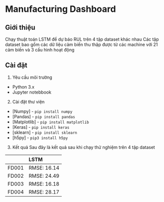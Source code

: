 # Manufacturing Dashboard

## Giới thiệu
Chạy thuật toán LSTM để dự báo RUL trên 4 tập dataset khác nhau 
Các tập dataset bao gồm các dữ liệu cảm biến thu thập được từ các machine với 21 cảm biến và 3 cấu hình hoạt động

## Cài đặt 

1. Yêu cầu môi trường 
- Python 3.x
- Jupyter notebbook

2. Cài đặt thư viện 
- [Numpy] - `pip install numpy`
- [Pandas] - `pip install pandas`
- [Matplotlib] - `pip install matplotlib`
- [Keras] - `pip install keras`
- [sklearn] - `pip install sklearn`
- [h5py] - `pip3 install h5py`

3. Kết quả
Sau đây là kết quả sau khi chạy thử nghiệm trên 4 tập dataset

|    |      LSTM            | 
| ------------- |:-------------| 
| FD001       | RMSE: 16.14 |
| FD002      | RMSE: 24.49     | 
|  FD003    | RMSE: 16.18    | 
| FD004      | RMSE: 28.17  | 
